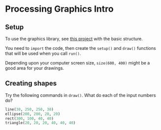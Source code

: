 # Processing Graphics Intro

## Setup
To use the graphics library, see [this project](https://trinket.io/library/trinkets/2a112790dc) with the basic structure.

You need to `import` the code, then create the `setup()` and `draw()` functions that will be used when you call `run()`.

Depending upon your computer screen size, `size(600, 400)` might be a good area for your drawings.

## Creating shapes
Try the following commands in `draw()`. What do each of the input numbers do?

```python
line(30, 250, 250, 30)
ellipse(200, 200, 20, 20)
rect(300, 100, 40, 40)
triangle(20, 20, 20, 40, 40, 40)
```
